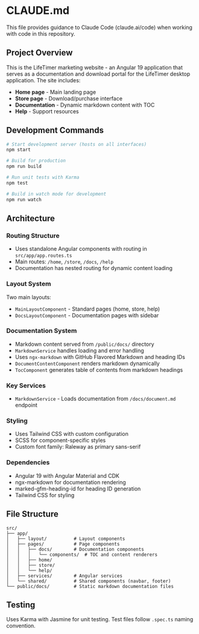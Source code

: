 # CLAUDE.md

This file provides guidance to Claude Code (claude.ai/code) when working with code in this repository.

## Project Overview

This is the LifeTimer marketing website - an Angular 19 application that serves as a documentation and download portal for the LifeTimer desktop application. The site includes:

- **Home page** - Main landing page
- **Store page** - Download/purchase interface
- **Documentation** - Dynamic markdown content with TOC
- **Help** - Support resources

## Development Commands

```bash
# Start development server (hosts on all interfaces)
npm start

# Build for production
npm run build

# Run unit tests with Karma
npm test

# Build in watch mode for development
npm run watch
```

## Architecture

### Routing Structure

- Uses standalone Angular components with routing in `src/app/app.routes.ts`
- Main routes: `/home`, `/store`, `/docs`, `/help`
- Documentation has nested routing for dynamic content loading

### Layout System

Two main layouts:

- `MainLayoutComponent` - Standard pages (home, store, help)
- `DocsLayoutComponent` - Documentation pages with sidebar

### Documentation System

- Markdown content served from `/public/docs/` directory
- `MarkdownService` handles loading and error handling
- Uses `ngx-markdown` with GitHub Flavored Markdown and heading IDs
- `DocumentContentComponent` renders markdown dynamically
- `TocComponent` generates table of contents from markdown headings

### Key Services

- `MarkdownService` - Loads documentation from `/docs/document.md` endpoint

### Styling

- Uses Tailwind CSS with custom configuration
- SCSS for component-specific styles
- Custom font family: Raleway as primary sans-serif

### Dependencies

- Angular 19 with Angular Material and CDK
- ngx-markdown for documentation rendering
- marked-gfm-heading-id for heading ID generation
- Tailwind CSS for styling

## File Structure

```
src/
├── app/
│   ├── layout/          # Layout components
│   ├── pages/           # Page components
│   │   ├── docs/        # Documentation components
│   │   │   └── components/  # TOC and content renderers
│   │   ├── home/
│   │   ├── store/
│   │   └── help/
│   ├── services/        # Angular services
│   └── shared/          # Shared components (navbar, footer)
└── public/docs/         # Static markdown documentation files
```

## Testing

Uses Karma with Jasmine for unit testing. Test files follow `.spec.ts` naming convention.
